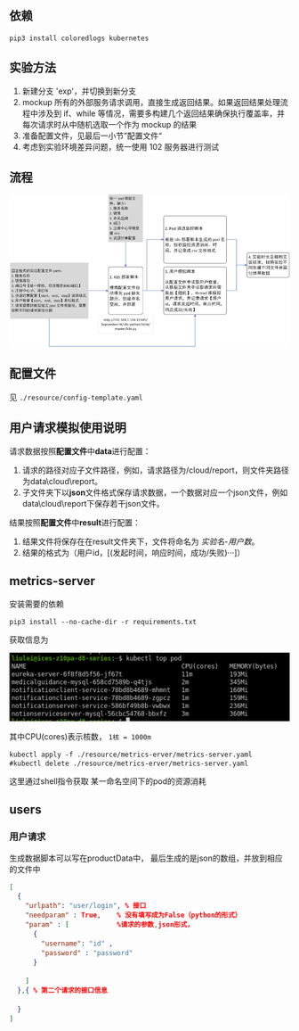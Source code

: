 ## 依赖

```shell
pip3 install coloredlogs kubernetes
```

## 实验方法

1. 新建分支 'exp'，并切换到新分支
2. mockup 所有的外部服务请求调用，直接生成返回结果。如果返回结果处理流程中涉及到 if、while
等情况，需要多构建几个返回结果确保执行覆盖率，并每次请求时从中随机选取一个作为 mockup 的结果
3. 准备配置文件，见最后一小节”配置文件“
4. 考虑到实验环境差异问题，统一使用 102 服务器进行测试

## 流程

![工具流程](./resource/overview.png)

## 配置文件

见 `./resource/config-template.yaml`



## 用户请求模拟使用说明
请求数据按照**配置文件**中**data**进行配置：
1. 请求的路径对应子文件路径，例如，请求路径为/cloud/report，则文件夹路径为data\cloud\report。
2. 子文件夹下以**json**文件格式保存请求数据，一个数据对应一个json文件，例如data\cloud\report下保存若干json文件。

结果按照**配置文件**中**result**进行配置：
1. 结果文件将保存在在result文件夹下，文件将命名为 _实验名-用户数_。
2. 结果的格式为（用户id，[(发起时间，响应时间，成功/失败)···]）




## metrics-server
安装需要的依赖
~~~shell script
pip3 install --no-cache-dir -r requirements.txt
~~~
获取信息为

![](./resource/metrics-server/cpuandmem.png)

其中CPU(cores)表示核数， `1核 = 1000m`
~~~shell script
kubectl apply -f ./resource/metrics-erver/metrics-server.yaml
#kubectl delete ./resource/metrics-erver/metrics-server.yaml
~~~
这里通过shell指令获取 某一命名空间下的pod的资源消耗


## users
### 用户请求
生成数据脚本可以写在productData中， 最后生成的是json的数组，并放到相应的文件中
~~~json
[
  {
    "urlpath": "user/login", % 接口
    "needparam" : True,    % 没有填写成为False（python的形式）
    "param" : [            %请求的参数,json形式， 
      {
        "username": "id" ,
        "password" : "password"
      }

    ]
  },{ % 第二个请求的接口信息
  
  }
]
~~~
